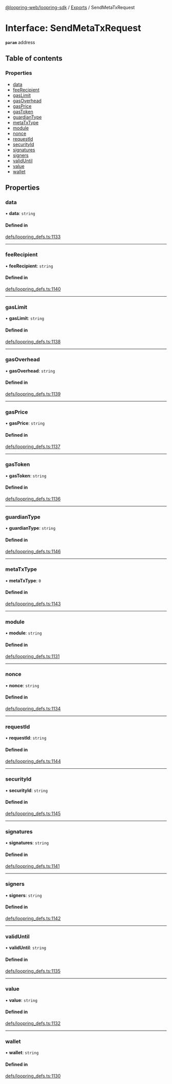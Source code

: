 [@loopring-web/loopring-sdk](../README.md) / [Exports](../modules.md) / SendMetaTxRequest

# Interface: SendMetaTxRequest

**`param`** address

## Table of contents

### Properties

- [data](SendMetaTxRequest.md#data)
- [feeRecipient](SendMetaTxRequest.md#feerecipient)
- [gasLimit](SendMetaTxRequest.md#gaslimit)
- [gasOverhead](SendMetaTxRequest.md#gasoverhead)
- [gasPrice](SendMetaTxRequest.md#gasprice)
- [gasToken](SendMetaTxRequest.md#gastoken)
- [guardianType](SendMetaTxRequest.md#guardiantype)
- [metaTxType](SendMetaTxRequest.md#metatxtype)
- [module](SendMetaTxRequest.md#module)
- [nonce](SendMetaTxRequest.md#nonce)
- [requestId](SendMetaTxRequest.md#requestid)
- [securityId](SendMetaTxRequest.md#securityid)
- [signatures](SendMetaTxRequest.md#signatures)
- [signers](SendMetaTxRequest.md#signers)
- [validUntil](SendMetaTxRequest.md#validuntil)
- [value](SendMetaTxRequest.md#value)
- [wallet](SendMetaTxRequest.md#wallet)

## Properties

### data

• **data**: `string`

#### Defined in

[defs/loopring_defs.ts:1133](https://github.com/Loopring/loopring_sdk/blob/9d83b66/src/defs/loopring_defs.ts#L1133)

___

### feeRecipient

• **feeRecipient**: `string`

#### Defined in

[defs/loopring_defs.ts:1140](https://github.com/Loopring/loopring_sdk/blob/9d83b66/src/defs/loopring_defs.ts#L1140)

___

### gasLimit

• **gasLimit**: `string`

#### Defined in

[defs/loopring_defs.ts:1138](https://github.com/Loopring/loopring_sdk/blob/9d83b66/src/defs/loopring_defs.ts#L1138)

___

### gasOverhead

• **gasOverhead**: `string`

#### Defined in

[defs/loopring_defs.ts:1139](https://github.com/Loopring/loopring_sdk/blob/9d83b66/src/defs/loopring_defs.ts#L1139)

___

### gasPrice

• **gasPrice**: `string`

#### Defined in

[defs/loopring_defs.ts:1137](https://github.com/Loopring/loopring_sdk/blob/9d83b66/src/defs/loopring_defs.ts#L1137)

___

### gasToken

• **gasToken**: `string`

#### Defined in

[defs/loopring_defs.ts:1136](https://github.com/Loopring/loopring_sdk/blob/9d83b66/src/defs/loopring_defs.ts#L1136)

___

### guardianType

• **guardianType**: `string`

#### Defined in

[defs/loopring_defs.ts:1146](https://github.com/Loopring/loopring_sdk/blob/9d83b66/src/defs/loopring_defs.ts#L1146)

___

### metaTxType

• **metaTxType**: ``0``

#### Defined in

[defs/loopring_defs.ts:1143](https://github.com/Loopring/loopring_sdk/blob/9d83b66/src/defs/loopring_defs.ts#L1143)

___

### module

• **module**: `string`

#### Defined in

[defs/loopring_defs.ts:1131](https://github.com/Loopring/loopring_sdk/blob/9d83b66/src/defs/loopring_defs.ts#L1131)

___

### nonce

• **nonce**: `string`

#### Defined in

[defs/loopring_defs.ts:1134](https://github.com/Loopring/loopring_sdk/blob/9d83b66/src/defs/loopring_defs.ts#L1134)

___

### requestId

• **requestId**: `string`

#### Defined in

[defs/loopring_defs.ts:1144](https://github.com/Loopring/loopring_sdk/blob/9d83b66/src/defs/loopring_defs.ts#L1144)

___

### securityId

• **securityId**: `string`

#### Defined in

[defs/loopring_defs.ts:1145](https://github.com/Loopring/loopring_sdk/blob/9d83b66/src/defs/loopring_defs.ts#L1145)

___

### signatures

• **signatures**: `string`

#### Defined in

[defs/loopring_defs.ts:1141](https://github.com/Loopring/loopring_sdk/blob/9d83b66/src/defs/loopring_defs.ts#L1141)

___

### signers

• **signers**: `string`

#### Defined in

[defs/loopring_defs.ts:1142](https://github.com/Loopring/loopring_sdk/blob/9d83b66/src/defs/loopring_defs.ts#L1142)

___

### validUntil

• **validUntil**: `string`

#### Defined in

[defs/loopring_defs.ts:1135](https://github.com/Loopring/loopring_sdk/blob/9d83b66/src/defs/loopring_defs.ts#L1135)

___

### value

• **value**: `string`

#### Defined in

[defs/loopring_defs.ts:1132](https://github.com/Loopring/loopring_sdk/blob/9d83b66/src/defs/loopring_defs.ts#L1132)

___

### wallet

• **wallet**: `string`

#### Defined in

[defs/loopring_defs.ts:1130](https://github.com/Loopring/loopring_sdk/blob/9d83b66/src/defs/loopring_defs.ts#L1130)
